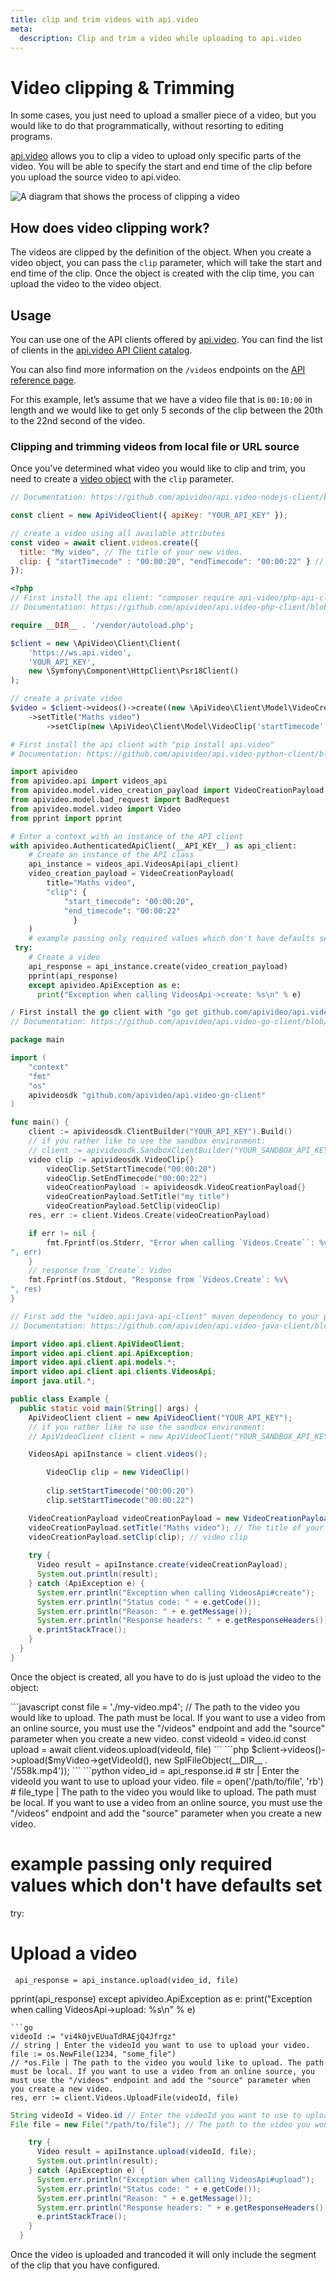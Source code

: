 ```yaml
---
title: clip and trim videos with api.video
meta:
  description: Clip and trim a video while uploading to api.video
---
```


# Video clipping & Trimming

In some cases, you just need to upload a smaller piece of a video, but you would like to do that programmatically, without resorting to editing programs.

[api.video](https://api.video) allows you to clip a video to upload only specific parts of the video. You will be able to specify the start and end time of the clip before you upload the source video to api.video.

<Image src="/_assets/vod/video-clip/video-clipping-light.svg" src_dark="/_assets/vod/video-clip/video-clipping-dark.svg" alt="A diagram that shows the process of clipping a video" />

## How does video clipping work?

The videos are clipped by the definition of the object. When you create a video object, you can pass the `clip` parameter, which will take the start and end time of the clip. Once the object is created with the clip time, you can upload the video to the video object.

## Usage

You can use one of the API clients offered by [api.video](https://api.video). You can find the list of clients in the [api.video API Client catalog](https://docs.api.video/sdks/api-clients).

You can also find more information on the `/videos` endpoints on the [API reference page](https://docs.api.video/reference/api/Videos#create-a-video-object).

For this example, let’s assume that we have a video file that is `00:10:00` in length and we would like to get only 5 seconds of the clip between the 20th to the 22nd second of the video.

### Clipping and trimming videos from local file or URL source

Once you’ve determined what video you would like to clip and trim, you need to create a [video object](https://docs.api.video/vod/video-object) with the `clip` parameter.

<CodeSelect title="Clipping a video">

```javascript
// Documentation: https://github.com/apivideo/api.video-nodejs-client/blob/main/doc/api/VideosApi.md#create

const client = new ApiVideoClient({ apiKey: "YOUR_API_KEY" });

// create a video using all available attributes
const video = await client.videos.create({
  title: "My video", // The title of your new video.
  clip: { "startTimecode" : "00:00:20", "endTimecode": "00:00:22" } // the clip start and end time
});
```
```php
<?php
// First install the api client: "composer require api-video/php-api-client"
// Documentation: https://github.com/apivideo/api.video-php-client/blob/main/docs/Api/VideosApi.md#create

require __DIR__ . '/vendor/autoload.php';

$client = new \ApiVideo\Client\Client(
    'https://ws.api.video',
    'YOUR_API_KEY',
    new \Symfony\Component\HttpClient\Psr18Client()
);

// create a private video
$video = $client->videos()->create((new \ApiVideo\Client\Model\VideoCreationPayload())
    ->setTitle("Maths video")
		->setClip(new \ApiVideo\Client\Model\VideoClip('startTimecode' => '00:00:20', 'endTimecode' => '00:00:22' ));
```
```python
# First install the api client with "pip install api.video"
# Documentation: https://github.com/apivideo/api.video-python-client/blob/main/docs/VideosApi.md#create

import apivideo
from apivideo.api import videos_api
from apivideo.model.video_creation_payload import VideoCreationPayload
from apivideo.model.bad_request import BadRequest
from apivideo.model.video import Video
from pprint import pprint

# Enter a context with an instance of the API client
with apivideo.AuthenticatedApiClient(__API_KEY__) as api_client:
    # Create an instance of the API class
    api_instance = videos_api.VideosApi(api_client)
    video_creation_payload = VideoCreationPayload(
        title="Maths video",
        "clip": {
	        "start_timecode": "00:00:20",
	        "end_timecode": "00:00:22"
			  }
    )
	# example passing only required values which don't have defaults set
 try:
    # Create a video
    api_response = api_instance.create(video_creation_payload)
    pprint(api_response)
    except apivideo.ApiException as e:
      print("Exception when calling VideosApi->create: %s\n" % e)
```
```go
/ First install the go client with "go get github.com/apivideo/api.video-go-client"
// Documentation: https://github.com/apivideo/api.video-go-client/blob/main/docs/VideosApi.md#create

package main

import (
    "context"
    "fmt"
    "os"
    apivideosdk "github.com/apivideo/api.video-go-client"
)

func main() {
    client := apivideosdk.ClientBuilder("YOUR_API_KEY").Build()
    // if you rather like to use the sandbox environment:
    // client := apivideosdk.SandboxClientBuilder("YOUR_SANDBOX_API_KEY").Build()
    video clip := apivideosdk.VideoClip{}
		videoClip.SetStartTimecode("00:00:20")
		videoClip.SetEndTimecode("00:00:22")
		videoCreationPayload := apivideosdk.VideoCreationPayload{}
		videoCreationPayload.SetTitle("my title")
		videoCreationPayload.SetClip(videoClip)
    res, err := client.Videos.Create(videoCreationPayload)

    if err != nil {
        fmt.Fprintf(os.Stderr, "Error when calling `Videos.Create``: %v\
", err)
    }
    // response from `Create`: Video
    fmt.Fprintf(os.Stdout, "Response from `Videos.Create`: %v\
", res)
}
```
```java
// First add the "video.api:java-api-client" maven dependency to your project
// Documentation: https://github.com/apivideo/api.video-java-client/blob/main/docs/VideosApi.md#create

import video.api.client.ApiVideoClient;
import video.api.client.api.ApiException;
import video.api.client.api.models.*;
import video.api.client.api.clients.VideosApi;
import java.util.*;

public class Example {
  public static void main(String[] args) {
    ApiVideoClient client = new ApiVideoClient("YOUR_API_KEY");
    // if you rather like to use the sandbox environment:
    // ApiVideoClient client = new ApiVideoClient("YOUR_SANDBOX_API_KEY", ApiVideoClient.Environment.SANDBOX);

    VideosApi apiInstance = client.videos();

		VideoClip clip = new VideoClip()
    
		clip.setStartTimecode("00:00:20")
		clip.setStartTimecode("00:00:22")

    VideoCreationPayload videoCreationPayload = new VideoCreationPayload(); // video to create
    videoCreationPayload.setTitle("Maths video"); // The title of your new video.
    videoCreationPayload.setClip(clip); // video clip
   
    try {
      Video result = apiInstance.create(videoCreationPayload);
      System.out.println(result);
    } catch (ApiException e) {
      System.err.println("Exception when calling VideosApi#create");
      System.err.println("Status code: " + e.getCode());
      System.err.println("Reason: " + e.getMessage());
      System.err.println("Response headers: " + e.getResponseHeaders());
      e.printStackTrace();
    }
  }
}
```
</CodeSelect>

Once the object is created, all you have to do is just upload the video to the object:

<CodeSelect title="Uploading a video">
```javascript
const file = './my-video.mp4'; // The path to the video you would like to upload. The path must be local. If you want to use a video from an online source, you must use the "/videos" endpoint and add the "source" parameter when you create a new video.
const videoId =  video.id    
const upload = await client.videos.upload(videoId, file)
```
```php
$client->videos()->upload($myVideo->getVideoId(), new SplFileObject(__DIR__ . '/558k.mp4'));
```
```python
video_id = api_response.id # str | Enter the videoId you want to use to upload your video.
file = open('/path/to/file', 'rb') # file_type | The path to the video you would like to upload. The path must be local. If you want to use a video from an online source, you must use the "/videos" endpoint and add the "source" parameter when you create a new video.

# example passing only required values which don't have defaults set
try:
   # Upload a video
	 api_response = api_instance.upload(video_id, file)
   pprint(api_response)
   except apivideo.ApiException as e:
     print("Exception when calling VideosApi->upload: %s\n" % e)
```
```go
videoId := "vi4k0jvEUuaTdRAEjQ4Jfrgz" 
// string | Enter the videoId you want to use to upload your video.
file := os.NewFile(1234, "some_file") 
// *os.File | The path to the video you would like to upload. The path must be local. If you want to use a video from an online source, you must use the "/videos" endpoint and add the "source" parameter when you create a new video.
res, err := client.Videos.UploadFile(videoId, file)
```
```java
String videoId = Video.id // Enter the videoId you want to use to upload your video.
File file = new File("/path/to/file"); // The path to the video you would like to upload. The path must be local. If you want to use a video from an online source, you must use the "/videos" endpoint and add the "source" parameter when you create a new video.

    try {
      Video result = apiInstance.upload(videoId, file);
      System.out.println(result);
    } catch (ApiException e) {
      System.err.println("Exception when calling VideosApi#upload");
      System.err.println("Status code: " + e.getCode());
      System.err.println("Reason: " + e.getMessage());
      System.err.println("Response headers: " + e.getResponseHeaders());
      e.printStackTrace();
    }
  }
```
</CodeSelect>

Once the video is uploaded and trancoded it will only include the segment of the clip that you have configured.